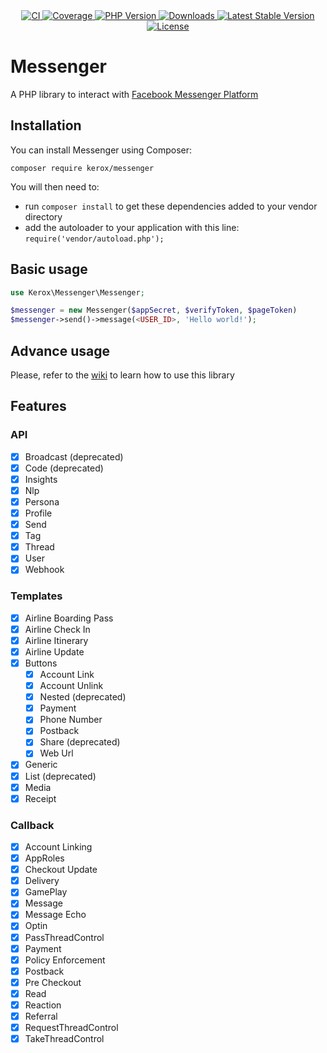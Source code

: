 <div align="center">
    <a href="https://github.com/ker0x/messenger/actions?query=workflow%3Aci" title="CI">
        <img src="https://img.shields.io/github/workflow/status/ker0x/messenger/ci?style=for-the-badge" alt="CI">
    </a>
    <a href="https://codecov.io/gh/ker0x/messenger/" title="Coverage">
        <img src="https://img.shields.io/codecov/c/gh/ker0x/messenger?style=for-the-badge" alt="Coverage">
    </a>
    <a href="https://php.net" title="PHP Version">
        <img src="https://img.shields.io/badge/php-%3E%3D%207.3-8892BF.svg?style=for-the-badge" alt="PHP Version">
    </a>
    <a href="https://packagist.org/packages/kerox/messenger" title="Downloads">
        <img src="https://img.shields.io/packagist/dt/kerox/messenger.svg?style=for-the-badge" alt="Downloads">
    </a>
    <a href="https://packagist.org/packages/kerox/messenger" title="Latest Stable Version">
        <img src="https://img.shields.io/packagist/v/kerox/messenger.svg?style=for-the-badge" alt="Latest Stable Version">
    </a>
    <a href="https://packagist.org/packages/kerox/messenger" title="License">
        <img src="https://img.shields.io/packagist/l/kerox/messenger.svg?style=for-the-badge" alt="License">
    </a>
</div>

# Messenger

A PHP library to interact with [Facebook Messenger Platform](https://www.messenger.com/)

## Installation

You can install Messenger using Composer:

```
composer require kerox/messenger
```

You will then need to:
* run ``composer install`` to get these dependencies added to your vendor directory
* add the autoloader to your application with this line: ``require('vendor/autoload.php');``

## Basic usage

```php
use Kerox\Messenger\Messenger;

$messenger = new Messenger($appSecret, $verifyToken, $pageToken)
$messenger->send()->message(<USER_ID>, 'Hello world!');
```

## Advance usage

Please, refer to the [wiki](https://github.com/ker0x/messenger/wiki) to learn how to use this library

## Features

### API

- [x] Broadcast (deprecated)
- [x] Code (deprecated)
- [x] Insights
- [x] Nlp
- [x] Persona
- [x] Profile
- [x] Send
- [x] Tag
- [x] Thread
- [x] User
- [x] Webhook

### Templates

- [x] Airline Boarding Pass
- [x] Airline Check In
- [x] Airline Itinerary
- [x] Airline Update
- [x] Buttons
    - [x] Account Link
    - [x] Account Unlink
    - [x] Nested (deprecated)
    - [x] Payment
    - [x] Phone Number
    - [x] Postback
    - [x] Share (deprecated)
    - [x] Web Url
- [x] Generic
- [x] List (deprecated)
- [x] Media
- [x] Receipt

### Callback

- [x] Account Linking
- [x] AppRoles
- [x] Checkout Update
- [x] Delivery
- [x] GamePlay
- [x] Message
- [x] Message Echo
- [x] Optin
- [x] PassThreadControl
- [x] Payment
- [x] Policy Enforcement
- [x] Postback
- [x] Pre Checkout
- [x] Read
- [x] Reaction
- [x] Referral
- [x] RequestThreadControl
- [x] TakeThreadControl
